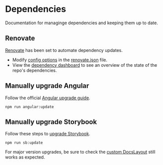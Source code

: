 # Dependencies

Documentation for managinge dependencies and keeping them up to date.

## Renovate

[Renovate](https://docs.renovatebot.com) has been set to automate dependency updates.

- Modify [config options](https://docs.renovatebot.com/configuration-options/) in the [renovate.json](/renovate.json) file.
- View the [dependency dashboard](https://github.com/cocco3/mono-angular/issues/30) to see an overview of the state of the repo's dependencies.

## Manually upgrade Angular

Follow the official [Angular upgrade guide](https://angular.dev/update-guide).

```shell
npm run angular:update
```

## Manually upgrade Storybook

Follow these steps to [upgrade Storybook](https://storybook.js.org/docs/configure/upgrading).

```shell
npm run sb:update
```

For major version upgrades, be sure to check the [custom DocsLayout](./projects/ui/.storybook/components/DocsLayout.tsx) still works as expected.
